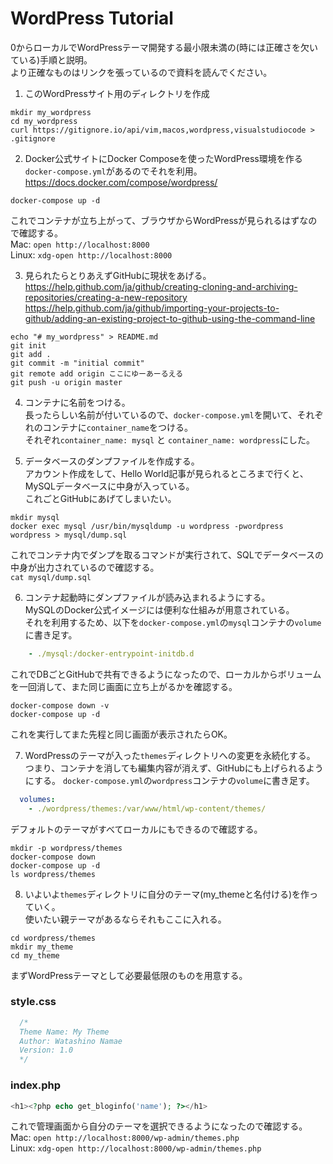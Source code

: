 # WordPress Tutorial
0からローカルでWordPressテーマ開発する最小限未満の(時には正確さを欠いている)手順と説明。  
より正確なものはリンクを張っているので資料を読んでください。  

1. このWordPressサイト用のディレクトリを作成
```shell
mkdir my_wordpress
cd my_wordpress
curl https://gitignore.io/api/vim,macos,wordpress,visualstudiocode > .gitignore
```

2. Docker公式サイトにDocker Composeを使ったWordPress環境を作る`docker-compose.yml`があるのでそれを利用。  
https://docs.docker.com/compose/wordpress/
```shell
docker-compose up -d
```
これでコンテナが立ち上がって、ブラウザからWordPressが見られるはずなので確認する。  
Mac: `open http://localhost:8000`  
Linux: `xdg-open http://localhost:8000`  

3. 見られたらとりあえずGitHubに現状をあげる。  
https://help.github.com/ja/github/creating-cloning-and-archiving-repositories/creating-a-new-repository  
https://help.github.com/ja/github/importing-your-projects-to-github/adding-an-existing-project-to-github-using-the-command-line  
```shell
echo "# my_wordpress" > README.md
git init
git add .
git commit -m "initial commit"
git remote add origin ここにゆーあーるえる
git push -u origin master
```

4. コンテナに名前をつける。  
長ったらしい名前が付いているので、`docker-compose.yml`を開いて、それぞれのコンテナに`container_name`をつける。  
それぞれ`container_name: mysql` と `container_name: wordpress`にした。

5. データベースのダンプファイルを作成する。  
アカウント作成をして、Hello World記事が見られるところまで行くと、MySQLデータベースに中身が入っている。  
これごとGitHubにあげてしまいたい。
```shell
mkdir mysql
docker exec mysql /usr/bin/mysqldump -u wordpress -pwordpress wordpress > mysql/dump.sql
```
これでコンテナ内でダンプを取るコマンドが実行されて、SQLでデータベースの中身が出力されているので確認する。  
`cat mysql/dump.sql`

6. コンテナ起動時にダンプファイルが読み込まれるようにする。  
MySQLのDocker公式イメージには便利な仕組みが用意されている。  
それを利用するため、以下を`docker-compose.yml`の`mysql`コンテナの`volume`に書き足す。  
```yaml
    - ./mysql:/docker-entrypoint-initdb.d
```
これでDBごとGitHubで共有できるようになったので、ローカルからボリュームを一回消して、また同じ画面に立ち上がるかを確認する。  
```shell
docker-compose down -v
docker-compose up -d
```
これを実行してまた先程と同じ画面が表示されたらOK。

7. WordPressのテーマが入った`themes`ディレクトリへの変更を永続化する。  
つまり、コンテナを消しても編集内容が消えず、GitHubにも上げられるようにする。 
`docker-compose.yml`の`wordpress`コンテナの`volume`に書き足す。  
```yaml
  volumes:
    - ./wordpress/themes:/var/www/html/wp-content/themes/
```
デフォルトのテーマがすべてローカルにもできるので確認する。  
```shell
mkdir -p wordpress/themes
docker-compose down
docker-compose up -d
ls wordpress/themes
```

8. いよいよ`themes`ディレクトリに自分のテーマ(my_themeと名付ける)を作っていく。  
使いたい親テーマがあるならそれもここに入れる。  
```shell
cd wordpress/themes
mkdir my_theme
cd my_theme
```
まずWordPressテーマとして必要最低限のものを用意する。  
### style.css
```css
  /*
  Theme Name: My Theme
  Author: Watashino Namae
  Version: 1.0
  */
```

### index.php
```php
<h1><?php echo get_bloginfo('name'); ?></h1>
```

これで管理画面から自分のテーマを選択できるようになったので確認する。  
Mac: `open http://localhost:8000/wp-admin/themes.php`  
Linux: `xdg-open http://localhost:8000/wp-admin/themes.php`  
